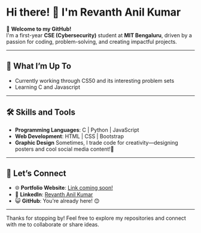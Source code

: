 # Hi there! 👋 I'm Revanth Anil Kumar  

🌟 **Welcome to my GitHub!**  
I'm a first-year **CSE (Cybersecurity)** student at **MIT Bengaluru**, driven by a passion for coding, problem-solving, and creating impactful projects.   

---

## 🎯 **What I’m Up To**  
- Currently working through CS50 and its interesting problem sets
- Learning C and Javascript

---

## 🛠️ **Skills and Tools**  
- **Programming Languages**: C | Python | JavaScript  
- **Web Development**: HTML | CSS | Bootstrap  
- **Graphic Design** Sometimes, I trade code for creativity—designing posters and cool social media content!🎨 

---

##  🌟 **Let’s Connect**  
-  🌐 **Portfolio Website**: [Link coming soon!](#)  
-  💼 **LinkedIn**: [Revanth Anil Kumar](https://www.linkedin.com/in/revanth-anil-kumar/)  
-  😺 **GitHub**: You're already here! 😊  

---
Thanks for stopping by! Feel free to explore my repositories and connect with me to collaborate or share ideas.  
